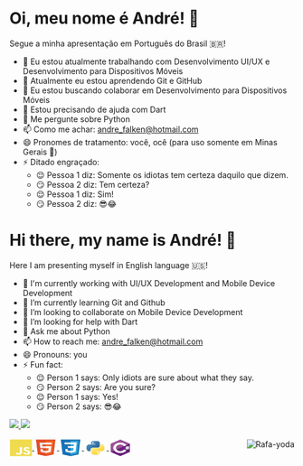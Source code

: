 # Oi, meu nome é André! 👋 
Segue a minha apresentação em Português do Brasil 🇧🇷!

- 🔭 Eu estou atualmente trabalhando com Desenvolvimento UI/UX e Desenvolvimento para Dispositivos Móveis
- 🌱 Atualmente eu estou aprendendo Git e GitHub
- 👯 Eu estou buscando colaborar em Desenvolvimento para Dispositivos Móveis
- 🤔 Estou precisando de ajuda com Dart
- 💬 Me pergunte sobre Python
- 📫 Como me achar: andre_falken@hotmail.com
- 😄 Pronomes de tratamento: você, ocê (para uso somente em Minas Gerais 🏴󠁢󠁲󠁭󠁧󠁿)
- ⚡ Ditado engraçado:
    - 😌 Pessoa 1 diz: Somente os idiotas tem certeza daquilo que dizem.
    - 😏 Pessoa 2 diz: Tem certeza?
    - 😌 Pessoa 1 diz: Sim!
    - 😏 Pessoa 2 diz: 😎😂

# Hi there, my name is André! 👋
Here I am presenting myself in English language 🇺🇸!
- 🔭 I'm currently working with UI/UX Development and Mobile Device Development
- 🌱 I’m currently learning Git and Github
- 👯 I’m looking to collaborate on Mobile Device Development
- 🤔 I’m looking for help with Dart
- 💬 Ask me about Python
- 📫 How to reach me: andre_falken@hotmail.com
- 😄 Pronouns: you
- ⚡ Fun fact:
    - 😌 Person 1 says: Only idiots are sure about what they say.
    - 😏 Person 2 says: Are you sure?
    - 😌 Person 1 says: Yes!
    - 😏 Person 2 says: 😎😂

 <div>
  <a href="https://github.com/rafaballerini">
  <img height="140em" src="https://github-readme-stats.vercel.app/api?username=andrefalken&show_icons=false&theme=dark&include_all_commits=true&count_private=true"/>
  <img height="140em" src="https://github-readme-stats.vercel.app/api/top-langs/?username=andrefalken&layout=compact&langs_count=7&theme=dark"/>
</div>
  
<div style="display: inline_block"><br>
  <img align="center" alt="Rafa-Js" height="30" width="40" src="https://raw.githubusercontent.com/devicons/devicon/master/icons/javascript/javascript-plain.svg">
  <img align="center" alt="Rafa-HTML" height="30" width="40" src="https://raw.githubusercontent.com/devicons/devicon/master/icons/html5/html5-original.svg">
  <img align="center" alt="Rafa-CSS" height="30" width="40" src="https://raw.githubusercontent.com/devicons/devicon/master/icons/css3/css3-original.svg">
  <img align="center" alt="Rafa-Python" height="30" width="40" src="https://raw.githubusercontent.com/devicons/devicon/master/icons/python/python-original.svg">
  <img align="center" alt="Rafa-Csharp" height="30" width="40" src="https://raw.githubusercontent.com/devicons/devicon/master/icons/csharp/csharp-original.svg">
  <img align="right" alt="Rafa-yoda" src="https://thumbs.gfycat.com/BoringEdibleAmericansaddlebred-max-1mb.gif">   
</div>

